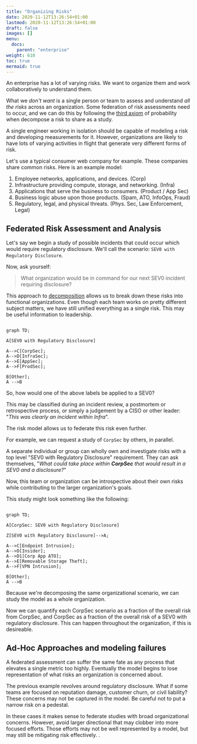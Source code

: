 ```yaml
---
title: "Organizing Risks"
date: 2020-11-12T13:26:54+01:00
lastmod: 2020-11-12T13:26:54+01:00
draft: false
images: []
menu:
  docs:
    parent: "enterprise"
weight: 610
toc: true
mermaid: true
---
```


An enterprise has a lot of varying risks. We want to organize them and work collaboratively to understand them. 

What we _don't want_ is a single person or team to assess and understand _all the risks_ across an organization. Some federation of risk assessments need to occur, and we can do this by following the [third axiom](/risk-measurement/docs/intro/risk/#probability) of probability when decompose a risk to share as a study.

A single engineer working in isolation should be capable of modeling a risk and developing measurements for it. However, organizations are likely to have lots of varying activities in flight that generate very different forms of risk.

Let's use a typical consumer web company for example. These companies share common risks. Here is an example  model:

1. Employee networks, applications, and devices. (Corp)
2. Infrastructure providing compute, storage, and networking. (Infra)
3. Applications that serve the business to consumers. (Product / App Sec)
4. Business logic abuse upon those products. (Spam, ATO, InfoOps, Fraud)
5. Regulatory, legal, and physical threats. (Phys. Sec, Law Enforcement, Legal)

## Federated Risk Assessment and Analysis
Let's say we begin a study of possible incidents that could occur which would require regulatory disclosure. We'll call the scenario: `SEV0 with Regulatory Disclosure`. 

Now, ask yourself: 

> What organization would be in command for our next SEV0 incident requiring disclosure?

This approach to [decomposition](/risk-measurement/docs/intro/scenarios/#view-scenarios-as-a-hierarchy) allows us to break down these risks into functional organizations. Even though each team works on pretty different subject matters, we have still unified everything as a single risk. This may be useful information to leadership.  


```mermaid  

graph TD;  

A[SEV0 with Regulatory Disclosure]
  
A-->C[CorpSec];  
A-->D[InfraSec];  
A-->E[AppSec];
A-->F[ProdSec];

B[Other];
A -->B
```
So, how would one of the above labels be applied to a SEV0? 

This may be classified during an incident review, a postmortem or retrospective process, or simply a judgement by a CISO or other leader: "_This was clearly an incident within Infra_". 

The risk model allows us to federate this risk even further.

For example, we can request a study of `CorpSec` by others, in parallel.

A separate individual or group can wholly own and investigate risks with a top level "SEV0 with Regulatory Disclosure" requirement. They can ask themselves, "_What could take place within **CorpSec** that would result in a SEV0 and a disclosure?_" 

Now, this team or organization can be introspective about their own risks while contributing to the larger organization's goals. 

This study might look something like the following:

```mermaid  

graph TD;  

A[CorpSec: SEV0 with Regulatory Disclosure]

Z[SEV0 with Regulatory Disclosure]-->A;
  
A-->C[Endpoint Intrusion];  
A-->D[Insider]; 
A-->D1[Corp App ATO];  
A-->E[Removable Storage Theft];
A-->F[VPN Intrusion];

B[Other];
A -->B
```

Because we're decomposing the same organizational scenario, we can study the model as a whole organization. 

Now we can quantify each CorpSec scenario as a fraction of the overall risk from CorpSec, and CorpSec as a fraction of the overall risk of a SEV0 with regulatory disclosure. This can happen throughout the organization, if this is desireable. 

## Ad-Hoc Approaches and modeling failures
A federated assessment can suffer the same fate as any process that elevates a single metric too highly. Eventually the model begins to lose representation of what risks an organization is concerned about.

The previous example revolves around regulatory disclosure. What if some teams are focused on reputation damage, customer churn, or civil liability? These concerns may not be captured in the model. Be careful not to put a narrow risk on a pedestal.

In these cases it makes sense to federate studies with broad organizational concerns. However, avoid larger directional that may clobber into more focused efforts. Those efforts may not be well represented by a model, but may still be mitigating risk effectively. . 